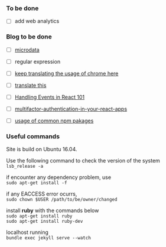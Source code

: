 ### To be done
- [ ] add web analytics

### Blog to be done
- [ ] [microdata](http://diveinto.html5doctor.com/extensibility.html)
- [ ] regular expression
- [ ] [keep translating the usage of chrome here](https://developers.google.com/web/updates/2017/04/devtools-release-notes)
- [ ] [translate this](http://2ality.com/2016/10/rest-spread-properties.html#spread-defines-properties-objectassign-sets-them)
- [ ] [Handling Events in React 101](https://appendto.com/2017/01/react-events-101/)
- [ ] [multifactor-authentication-in-your-react-apps](https://scotch.io/tutorials/multifactor-authentication-in-your-react-apps?utm_source=reactnl&utm_medium=medium)
- [ ] [usage of common npm pakages](https://github.com/briefy/notes/issues/9)



### Useful commands
Site is build on Ubuntu 16.04.

Use the following command to check the version of the system  
`lsb_release -a`

if encounter any dependency problem, use  
`sudo apt-get install -f `

if any EACCESS error ocurrs,  
`sudo chown $USER /path/to/be/owner/changed`

install **ruby** with the commands below  
`sudo apt-get install ruby`  
`sudo apt-get install ruby-dev `

localhost running  
`bundle exec jekyll serve --watch`
